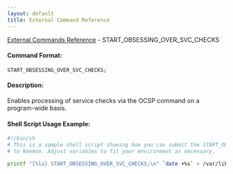 ```yaml
---
layout: default
title: External Command Reference
---
```


<!--
************************************************
* AUTO GENERATED PAGE - USE ./update SCRIPT
************************************************
-->

<span class="glyphicon glyphicon-arrow-up"></span><a href="index.html"> External Commands Reference</a> - START_OBSESSING_OVER_SVC_CHECKS<br>


#### Command Format:

`START_OBSESSING_OVER_SVC_CHECKS;`

#### Description:

Enables processing of service checks via the OCSP command on a program-wide basis.

#### Shell Script Usage Example:

```sh
#!/bin/sh
# This is a sample shell script showing how you can submit the START_OBSESSING_OVER_SVC_CHECKS command
# to Naemon. Adjust variables to fit your environment as necessary.

printf "[%lu] START_OBSESSING_OVER_SVC_CHECKS;\n" `date +%s` > /var/lib/naemon/naemon.cmd
```



